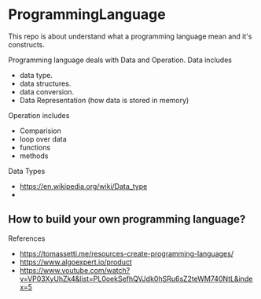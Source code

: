 # ProgrammingLanguage
This repo is about understand what a programming language mean and it's constructs.

Programming language deals with Data and Operation. 
Data includes
- data type.
- data structures.
- data conversion.
- Data Representation (how data is stored in memory) 

Operation includes
- Comparision
- loop over data
- functions
- methods


Data Types
- https://en.wikipedia.org/wiki/Data_type
- 

## How to build your own programming language?



References 
- https://tomassetti.me/resources-create-programming-languages/
- https://www.algoexpert.io/product
- https://www.youtube.com/watch?v=VP03XyUhZk4&list=PL0oekSefhQVJdk0hSRu6sZ2teWM740NtL&index=5
